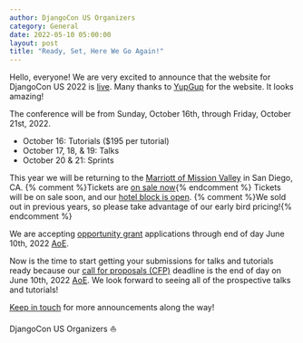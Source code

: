 ```yaml
---
author: DjangoCon US Organizers
category: General
date: 2022-05-10 05:00:00
layout: post
title: "Ready, Set, Here We Go Again!"
---
```

Hello, everyone!
We are very excited to announce that the website for DjangoCon US 2022 is [live](https://2022.djangocon.us).
Many thanks to [YupGup](http://yupgup.com/) for the website.
It looks amazing!

The conference will be from Sunday, October 16th, through Friday, October 21st, 2022.

- October 16: Tutorials ($195 per tutorial)
- October 17, 18, &amp; 19: Talks
- October 20 &amp; 21: Sprints

This year we will be returning to the [Marriott of Mission Valley](https://2022.djangocon.us/venue/) in San Diego, CA.
{% comment %}Tickets are [on sale now](https://ti.to/defna/djangocon-us-2022){% endcomment %} Tickets will be on sale soon, and our [hotel block is open](https://www.marriott.com/events/start.mi?id=1642551494496&key=GRP).
{% comment %}We sold out in previous years, so please take advantage of our early bird pricing!{% endcomment %}

We are accepting [opportunity grant](https://2022.djangocon.us/opportunity-grants/) applications through end of day June 10th, 2022 [AoE](https://time.is/compare/0000_10_June_2022_in_Anywhere_on_Earth).

Now is the time to start getting your submissions for talks and tutorials ready because our [call for proposals (CFP)](https://2022.djangocon.us/speaking/) deadline is the end of day on June 10th, 2022 [AoE](https://time.is/compare/0000_10_June_2022_in_Anywhere_on_Earth).
We look forward to seeing all of the prospective talks and tutorials!

[Keep in touch](https://twitter.com/djangocon) for more announcements along the way!

DjangoCon US Organizers :sailboat:
